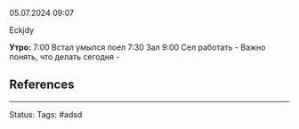 05.07.2024 09:07

Eckjdy

**Утро:**
7:00 Встал умылся поел
7:30 Зал
9:00 Сел работать
	- Важно понять, что делать сегодня
	- 

## References

---
Status:
Tags: #adsd 